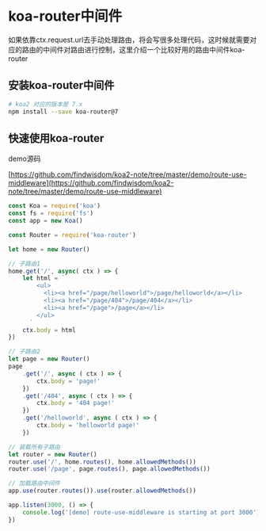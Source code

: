 # koa-router中间件

如果依靠ctx.request.url去手动处理路由，将会写很多处理代码，这时候就需要对应的路由的中间件对路由进行控制，这里介绍一个比较好用的路由中间件koa-router

## 安装koa-router中间件

```sh
# koa2 对应的版本是 7.x
npm install --save koa-router@7
```

## 快速使用koa-router

demo源码

[https://github.com/findwisdom/koa2-note/tree/master/demo/route-use-middleware](https://github.com/findwisdom/koa2-note/tree/master/demo/route-use-middleware)

```js
const Koa = require('koa')
const fs = require('fs')
const app = new Koa()

const Router = require('koa-router')

let home = new Router()

// 子路由1
home.get('/', async( ctx ) => {
    let html = `
        <ul>
          <li><a href="/page/helloworld">/page/helloworld</a></li>
          <li><a href="/page/404">/page/404</a></li>
          <li><a href="/page">/page</a></li>
        </ul>
      `
    ctx.body = html
})

// 子路由2
let page = new Router()
page
    .get('/', async ( ctx ) => {
        ctx.body = 'page!'
    })
    .get('/404', async ( ctx ) => {
        ctx.body = '404 page!'
    })
    .get('/helloworld', async ( ctx ) => {
        ctx.body = 'helloworld page!'
    })

// 装载所有子路由
let router = new Router()
router.use('/', home.routes(), home.allowedMethods())
router.use('/page', page.routes(), page.allowedMethods())

// 加载路由中间件
app.use(router.routes()).use(router.allowedMethods())

app.listen(3000, () => {
    console.log('[demo] route-use-middleware is starting at port 3000')
})

```



